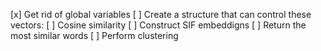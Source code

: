 [x] Get rid of global variables
[ ] Create a structure that can control these vectors:
    [ ] Cosine similarity
    [ ] Construct SIF embeddigns
    [ ] Return the most similar words
    [ ] Perform clustering
